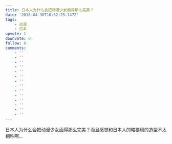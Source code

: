 ```yaml
---
title: 日本人为什么会把动漫少女画得那么完美？
date: '2018-04-30T18:52:25.147Z'
tags:
    - 动漫
    - 日本
upvote: 1
downvote: 0
follow: 8
comments:
    - ''
    - ''
    - ''
    - ''
    - ''
    - ''
    - ''
    - ''
    - ''
    - ''
    - ''
    - ''
    - ''
    - ''
---
```


日本人为什么会把动漫少女画得那么完美？而且感觉和日本人的略猥琐的造型不太相称啊...
